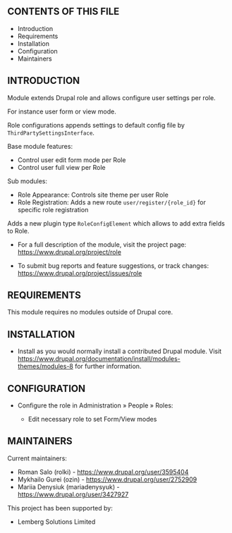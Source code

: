 CONTENTS OF THIS FILE
---------------------
   
 * Introduction
 * Requirements
 * Installation
 * Configuration
 * Maintainers


INTRODUCTION
------------

Module extends Drupal role and allows configure user settings per role.

For instance user form or view mode.
 
Role configurations appends settings to default config file by
`ThirdPartySettingsInterface`.

Base module features:
 * Control user edit form mode per Role
 * Control user full view per Role

Sub modules:
 * Role Appearance: Controls site theme per user Role
 * Role Registration: Adds a new route `user/register/{role_id}` for specific
   role registration

Adds a new plugin type `RoleConfigElement` which allows to add extra fields
to Role.

 * For a full description of the module, visit the project page:
   https://www.drupal.org/project/role

 * To submit bug reports and feature suggestions, or track changes:
   https://www.drupal.org/project/issues/role


REQUIREMENTS
------------

This module requires no modules outside of Drupal core.


INSTALLATION
------------
 
 * Install as you would normally install a contributed Drupal module. Visit
   https://www.drupal.org/documentation/install/modules-themes/modules-8 for
   further information.


CONFIGURATION
-------------
 
 * Configure the role in Administration » People » Roles:

   - Edit necessary role to set Form/View modes


MAINTAINERS
-----------

Current maintainers:
 * Roman Salo (rolki) - https://www.drupal.org/user/3595404
 * Mykhailo Gurei (ozin) - https://www.drupal.org/user/2752909
 * Mariia Denysiuk (mariadenysyuk) - https://www.drupal.org/user/3427927

This project has been supported by:
 * Lemberg Solutions Limited
